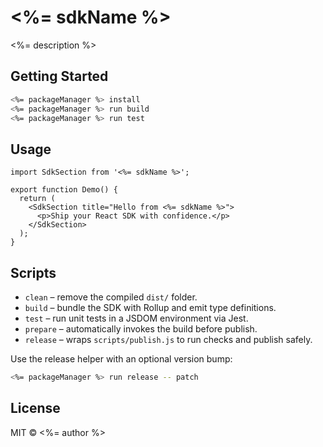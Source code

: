 # <%= sdkName %>

<%= description %>

## Getting Started

```bash
<%= packageManager %> install
<%= packageManager %> run build
<%= packageManager %> run test
```

## Usage

```tsx
import SdkSection from '<%= sdkName %>';

export function Demo() {
  return (
    <SdkSection title="Hello from <%= sdkName %>">
      <p>Ship your React SDK with confidence.</p>
    </SdkSection>
  );
}
```

## Scripts

- `clean` – remove the compiled `dist/` folder.
- `build` – bundle the SDK with Rollup and emit type definitions.
- `test` – run unit tests in a JSDOM environment via Jest.
- `prepare` – automatically invokes the build before publish.
- `release` – wraps `scripts/publish.js` to run checks and publish safely.

Use the release helper with an optional version bump:

```bash
<%= packageManager %> run release -- patch
```

## License

MIT © <%= author %>

